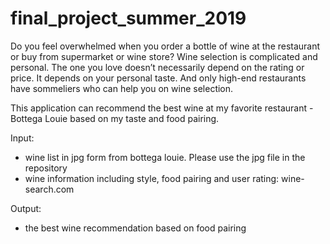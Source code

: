 # final_project_summer_2019

Do you feel overwhelmed when you order a bottle of wine at the restaurant or buy from supermarket or wine store?
Wine selection is complicated and personal. The one you love doesn’t necessarily depend on the rating or price. It depends on your personal taste. And only high-end restaurants have sommeliers who can help you on wine selection.

This application can recommend the best wine at my favorite restaurant - Bottega Louie based on my taste and food pairing.

Input:
- wine list in jpg form from bottega louie. Please use the jpg file in the repository
- wine information including style, food pairing and user rating: wine-search.com

Output:
- the best wine recommendation based on food pairing

